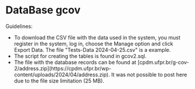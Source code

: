 # DataBase gcov

Guidelines:
<ul>
  <li>To download the CSV file with the data used in the system, you must register in the system, log in, choose the Manage option and click Export Data. The file "Tests-Data 2024-04-25.csv" is a example.</li>
  <li>The script for creating the tables is found in gcov2.sql.</li>
  <li>The file with the database records can be found at [cpdm.ufpr.br/g-cov-2/address.zip](https://cpdm.ufpr.br/wp-content/uploads/2024/04/address.zip). It was not possible to post here due to the file size limitation (25 MB).</li>
</ul>
